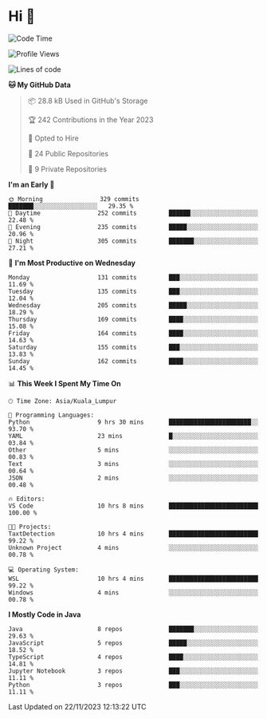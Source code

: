 <h1>Hi 👋</h1>

<!--START_SECTION:waka-->
![Code Time](http://img.shields.io/badge/Code%20Time-432%20hrs%2051%20mins-blue)

![Profile Views](http://img.shields.io/badge/Profile%20Views-13-blue)

![Lines of code](https://img.shields.io/badge/From%20Hello%20World%20I%27ve%20Written-1.2%20million%20lines%20of%20code-blue)

**🐱 My GitHub Data** 

> 📦 28.8 kB Used in GitHub's Storage 
 > 
> 🏆 242 Contributions in the Year 2023
 > 
> 💼 Opted to Hire
 > 
> 📜 24 Public Repositories 
 > 
> 🔑 9 Private Repositories 
 > 
**I'm an Early 🐤** 

```text
🌞 Morning                329 commits         ███████░░░░░░░░░░░░░░░░░░   29.35 % 
🌆 Daytime                252 commits         ██████░░░░░░░░░░░░░░░░░░░   22.48 % 
🌃 Evening                235 commits         █████░░░░░░░░░░░░░░░░░░░░   20.96 % 
🌙 Night                  305 commits         ███████░░░░░░░░░░░░░░░░░░   27.21 % 
```
📅 **I'm Most Productive on Wednesday** 

```text
Monday                   131 commits         ███░░░░░░░░░░░░░░░░░░░░░░   11.69 % 
Tuesday                  135 commits         ███░░░░░░░░░░░░░░░░░░░░░░   12.04 % 
Wednesday                205 commits         █████░░░░░░░░░░░░░░░░░░░░   18.29 % 
Thursday                 169 commits         ████░░░░░░░░░░░░░░░░░░░░░   15.08 % 
Friday                   164 commits         ████░░░░░░░░░░░░░░░░░░░░░   14.63 % 
Saturday                 155 commits         ███░░░░░░░░░░░░░░░░░░░░░░   13.83 % 
Sunday                   162 commits         ████░░░░░░░░░░░░░░░░░░░░░   14.45 % 
```


📊 **This Week I Spent My Time On** 

```text
🕑︎ Time Zone: Asia/Kuala_Lumpur

💬 Programming Languages: 
Python                   9 hrs 30 mins       ███████████████████████░░   93.70 % 
YAML                     23 mins             █░░░░░░░░░░░░░░░░░░░░░░░░   03.84 % 
Other                    5 mins              ░░░░░░░░░░░░░░░░░░░░░░░░░   00.83 % 
Text                     3 mins              ░░░░░░░░░░░░░░░░░░░░░░░░░   00.64 % 
JSON                     2 mins              ░░░░░░░░░░░░░░░░░░░░░░░░░   00.48 % 

🔥 Editors: 
VS Code                  10 hrs 8 mins       █████████████████████████   100.00 % 

🐱‍💻 Projects: 
TaxtDetection            10 hrs 4 mins       █████████████████████████   99.22 % 
Unknown Project          4 mins              ░░░░░░░░░░░░░░░░░░░░░░░░░   00.78 % 

💻 Operating System: 
WSL                      10 hrs 4 mins       █████████████████████████   99.22 % 
Windows                  4 mins              ░░░░░░░░░░░░░░░░░░░░░░░░░   00.78 % 
```

**I Mostly Code in Java** 

```text
Java                     8 repos             ███████░░░░░░░░░░░░░░░░░░   29.63 % 
JavaScript               5 repos             █████░░░░░░░░░░░░░░░░░░░░   18.52 % 
TypeScript               4 repos             ████░░░░░░░░░░░░░░░░░░░░░   14.81 % 
Jupyter Notebook         3 repos             ███░░░░░░░░░░░░░░░░░░░░░░   11.11 % 
Python                   3 repos             ███░░░░░░░░░░░░░░░░░░░░░░   11.11 % 
```




 Last Updated on 22/11/2023 12:13:22 UTC
<!--END_SECTION:waka-->

